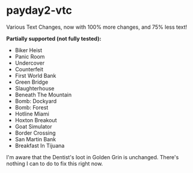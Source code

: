 # payday2-vtc
Various Text Changes, now with 100% more changes, and 75% less text!

**Partially supported (not fully tested):**
- Biker Heist  
- Panic Room  
- Undercover  
- Counterfeit  
- First World Bank   
- Green Bridge  
- Slaughterhouse  
- Beneath The Mountain  
- Bomb: Dockyard  
- Bomb: Forest  
- Hotline Miami  
- Hoxton Breakout  
- Goat Simulator  
- Border Crossing  
- San Martin Bank  
- Breakfast In Tijuana  

I'm aware that the Dentist's loot in Golden Grin is unchanged. There's nothing I can to do to fix this right now.
